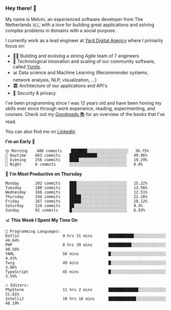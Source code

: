 ### Hey there! 👋

My name is Melvin, an experienced software developer from The Netherlands 🇳🇱 with a love for building great applications and solving complex problems in domains with a social purpose. 

I currently work as a lead engineer at [Yard Digital Agency](https://github.com/yardinternet) where I primarily focus on:

* 👏🏼 Building and evolving a strong Agile team of 7 engineers
* 🚀 Technological innovation and scaling of our community software, called [Yunits](https://www.yunits.com/).
* 📊 Data science and Machine Learning (Recommender systems, network analysis, NLP, visualization, ...)
* 🏛 Architecture of our applications and API's
* 🔐 Security & privacy

I've been programming since I was 12 years old and have been honing my skills ever since through work experience, reading, experimenting, and courses.
Check out my [Goodreads 📚](https://goodreads.com/melvinkoopmans) for an overview of the books that I've read. 

You can also find me on [LinkedIn](https://www.linkedin.com/in/melvinkoopmans)

<!--START_SECTION:waka-->
**I'm an Early 🐤** 

```text
🌞 Morning    408 commits    ███████░░░░░░░░░░░░░░░░░░   30.75% 
🌆 Daytime    663 commits    ████████████░░░░░░░░░░░░░   49.96% 
🌃 Evening    256 commits    ████░░░░░░░░░░░░░░░░░░░░░   19.29% 
🌙 Night      0 commits      ░░░░░░░░░░░░░░░░░░░░░░░░░   0.0%

```
📅 **I'm Most Productive on Thursday** 

```text
Monday       202 commits    ███░░░░░░░░░░░░░░░░░░░░░░   15.22% 
Tuesday      180 commits    ███░░░░░░░░░░░░░░░░░░░░░░   13.56% 
Wednesday    166 commits    ███░░░░░░░░░░░░░░░░░░░░░░   12.51% 
Thursday     294 commits    █████░░░░░░░░░░░░░░░░░░░░   22.16% 
Friday       267 commits    █████░░░░░░░░░░░░░░░░░░░░   20.12% 
Saturday     126 commits    ██░░░░░░░░░░░░░░░░░░░░░░░   9.5% 
Sunday       92 commits     █░░░░░░░░░░░░░░░░░░░░░░░░   6.93%

```


📊 **This Week I Spent My Time On** 

```text
💬 Programming Languages: 
Kotlin                   9 hrs 31 mins       ███████████░░░░░░░░░░░░░░   44.64% 
PHP                      8 hrs 39 mins       ██████████░░░░░░░░░░░░░░░   40.58% 
YAML                     56 mins             █░░░░░░░░░░░░░░░░░░░░░░░░   4.43% 
Twig                     49 mins             █░░░░░░░░░░░░░░░░░░░░░░░░   3.86% 
TypeScript               45 mins             █░░░░░░░░░░░░░░░░░░░░░░░░   3.59%

🔥 Editors: 
PhpStorm                 11 hrs 2 mins       █████████████░░░░░░░░░░░░   51.81% 
IntelliJ                 10 hrs 16 mins      ████████████░░░░░░░░░░░░░   48.19%

```


<!--END_SECTION:waka-->
